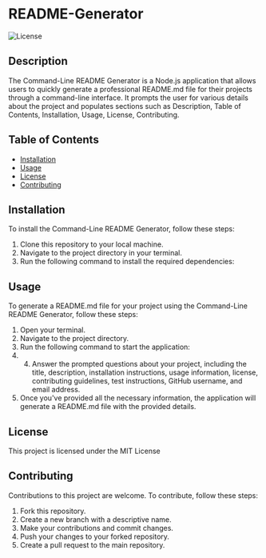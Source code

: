 # README-Generator
 
![License](https://img.shields.io/badge/license-MIT-brightgreen)

## Description
The Command-Line README Generator is a Node.js application that allows users to quickly generate a professional README.md file for their projects through a command-line interface. It prompts the user for various details about the project and populates sections such as Description, Table of Contents, Installation, Usage, License, Contributing.

## Table of Contents
* [Installation](#installation)
* [Usage](#usage)
* [License](#license)
* [Contributing](#contributing)


## Installation
To install the Command-Line README Generator, follow these steps:

1. Clone this repository to your local machine.
2. Navigate to the project directory in your terminal.
3. Run the following command to install the required dependencies:

## Usage
To generate a README.md file for your project using the Command-Line README Generator, follow these steps:

1. Open your terminal.
2. Navigate to the project directory.
3. Run the following command to start the application:
4. 4. Answer the prompted questions about your project, including the title, description, installation instructions, usage information, license, contributing guidelines, test instructions, GitHub username, and email address.
5. Once you've provided all the necessary information, the application will generate a README.md file with the provided details.

## License
This project is licensed under the MIT License

## Contributing
Contributions to this project are welcome. To contribute, follow these steps:

1. Fork this repository.
2. Create a new branch with a descriptive name.
3. Make your contributions and commit changes.
4. Push your changes to your forked repository.
5. Create a pull request to the main repository.

